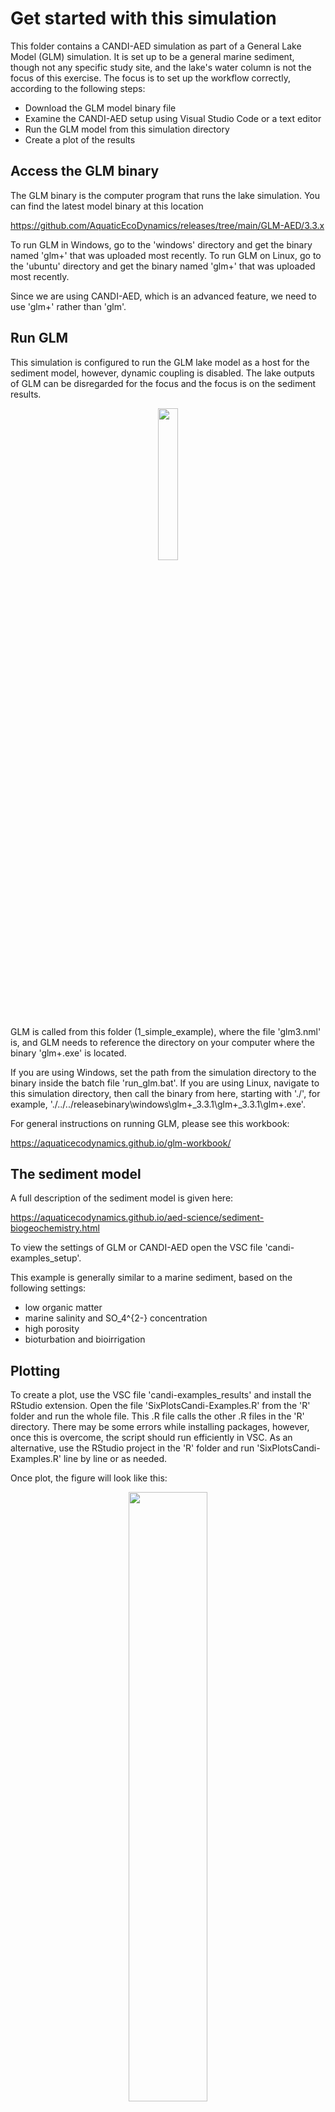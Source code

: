 # Get started with this simulation

This folder contains a CANDI-AED simulation as part of a General Lake Model (GLM) simulation. It is set up to be a general marine sediment, though not any specific study site, and the lake's water column is not the focus of this exercise. The focus is to set up the workflow correctly, according to the following steps:

- Download the GLM model binary file
- Examine the CANDI-AED setup using Visual Studio Code or a text editor
- Run the GLM model from this simulation directory
- Create a plot of the results 

## Access the GLM binary

The GLM binary is the computer program that runs the lake simulation. You can find the latest model binary at this location

<https://github.com/AquaticEcoDynamics/releases/tree/main/GLM-AED/3.3.x>

To run GLM in Windows, go to the 'windows' directory and get the binary named 'glm+' that was uploaded most recently. 
To run GLM on Linux, go to the 'ubuntu' directory and get the binary named 'glm+' that was uploaded most recently.

Since we are using CANDI-AED, which is an advanced feature, we need to use 'glm+' rather than 'glm'.

## Run GLM 

This simulation is configured to run the GLM lake model as a host for the sediment model, however, dynamic coupling is disabled. The lake outputs of GLM can be disregarded for the focus and the focus is on the sediment results. 

<p align="center">
<img src = "Readmeimages/UncoupledGLM-16.png" width=25%>
</p>

GLM is called from this folder (1_simple_example), where the file 'glm3.nml' is, and GLM needs to reference the directory on your computer where the binary 'glm+.exe' is located. 

If you are using Windows, set the path from the simulation directory to the binary inside the batch file 'run_glm.bat'.
If you are using Linux, navigate to this simulation directory, then call the binary from here, starting with './', for example, './../../releasebinary\windows\glm+_3.3.1\glm+_3.3.1\glm+.exe'.

For general instructions on running GLM, please see this workbook:

<https://aquaticecodynamics.github.io/glm-workbook/>

## The sediment model

A full description of the sediment model is given here:

https://aquaticecodynamics.github.io/aed-science/sediment-biogeochemistry.html

To view the settings of GLM or CANDI-AED open the VSC file 'candi-examples_setup'. 

This example is generally similar to a marine sediment, based on the following settings:

- low organic matter
- marine salinity and SO_4^{2-} concentration
- high porosity
- bioturbation and bioirrigation

## Plotting

To create a plot, use the VSC file 'candi-examples_results' and install the RStudio extension. Open the file 'SixPlotsCandi-Examples.R' from the 'R' folder and run the whole file. This .R file calls the other .R files in the 'R' directory. There may be some errors while installing packages, however, once this is overcome, the script should run efficiently in VSC. As an alternative, use the RStudio project in the 'R' folder and run 'SixPlotsCandi-Examples.R' line by line or as needed. 

Once plot, the figure will look like this:

<p align="center">
<img src = "Readmeimages/6P_amm_.png" width=50%>
</p>

## GLM-SDG file structure 

You may notice that you are looking at a lot of model folders and files. If you would like to understand how the folders and files are structured, an overview is given below. 

The GLM simulation directory contains the main control file 'glm3.nml'.

<p align="center">
<img src = "Readmeimages/FileStructure-01.png" width=33%>
</p>

This glm.nml file has a section for setting the water quality models, &wq_setup. The parameter 'wq_lib' is set to 'aed' and the 'wq_nml_file' is set to 'aed.nml', which is in the 'aed_sdg' subdirectory.

<p align="center">
<img src = "Readmeimages/FileStructure-03.png" width=33%>
</p>

The 'aed.nml' contains a section that sets the parameters for the sediment model, with the heading '&aed_sed_candi'. Parameters are listed in this section that control some model settings. The '&aed_sed_candi' section also lists the paths and names of other input files, such as those for the the variables, parameters and boundary conditions. 

<p align="center">
<img src = "Readmeimages/FileStructure-02.png" width=60%>
</p>

Using the sediment model will mostly involve changing settings in these files. To explore the files, use the program Visual Studio Code or some combination of file explorer and a text editor. Two projects are created for you in the simluation folder: 'candi-examples_setup' for the setup (input parameters) and 'candi-examples_results' for the results (above all, plotting). 

Once the model has been run, GLM will write its outputs to a netcdf file in the 'outputs' folder. The sediment model writes its outputs to text files in the 'results/candi_aed' directory. Each set of results is grouped in a folder for each zone that is simulated (00001, 00002 etc.). The state variables are text files as '.sed' files. Any extra files beyond state variables are written in a subdirectory within the zone-specific folder named 'Extras'.

<p align="center">
<img src = "Readmeimages/FileStructure-04.png" width=50%>
</p>


